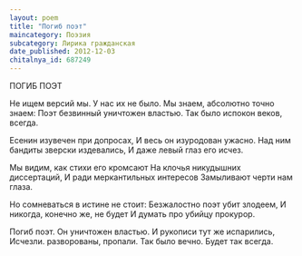 ```yaml
---
layout: poem
title: "Погиб поэт"
maincategory: Поэзия
subcategory: Лирика гражданская
date_published: 2012-12-03
chitalnya_id: 687249
---
```




ПОГИБ ПОЭТ

Не ищем версий мы. У нас их не было.
Мы знаем, абсолютно точно знаем:
Поэт безвинный уничтожен властью.
Так было испокон веков, всегда.

Есенин изувечен при допросах,
И весь он изуродован ужасно.
Над ним бандиты зверски издевались,
И даже левый глаз его исчез.

Мы видим, как стихи его кромсают
На клочья никудышних диссертаций,
И ради меркантильных интересов
Замыливают черти нам глаза.

Но сомневаться в истине не стоит:
Безжалостно поэт убит злодеем,
И никогда, конечно же, не будет
И думать про убийцу прокурор.

Погиб поэт. Он уничтожен властью.
И рукописи тут же испарились,
Исчезли. разворованы, пропали.
Так было вечно. Будет так всегда.






